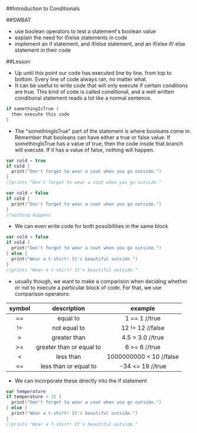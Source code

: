 ##Introduction to Conditionals

##SWBAT
- use boolean operators to test a statement's boolean value
- explain the need for if/else statements in code
- implement an if statement, and if/else statement, and an if/else if/ else statement in their code

##Lesson
- Up until this point our code has executed line by line, from top to bottom. Every line of code always ran, no matter what.
- It can be useful to write code that will only execute if certain conditions are true. This kind of code is called conditional, and a well written conditional statement reads a lot like a normal sentence.
```Swift
if somethingIsTrue {
  then execute this code
}
```
- The "somethingIsTrue" part of the statement is where booleans come in. Remember that booleans can have either a true or false value. If somethingIsTrue has a value of true, then the code inside that branch will execute. If it has a value of false, nothing will happen.
```Swift
var cold = true
if cold {
  print("Don't forget to wear a coat when you go outside.")
}
//prints "Don't forget to wear a coat when you go outside."
```
```Swift
var cold = false
if cold {
  print("Don't forget to wear a coat when you go outside.")
}
//nothing happens
```
- We can even write code for both possibilities in the same block
```Swift
var cold = false
if cold {
  print("Don't forget to wear a coat when you go outside.")
} else {
  print("Wear a t-shirt! It's beautiful outside.")
}
//prints "Wear a t-shirt! It's beautiful outside."
```
- usually though, we want to make a comparison when deciding whether or not to execute a particular block of code. For that, we use comparison operators:

symbol|description|example
:------: | :------: | :-----:
==|equal to|1 == 1   //true
!=|not equal to|12 != 12   //false
>|greater than|4.5 > 3.0   //true
>=|greater than or equal to|6 >= 6   //true
<|less than|1000000000 < 10   //false
<=|less than or equal to|-34 <= 19   //true
- We can incorporate these directly into the if statement
```Swift
var temperature
if temperature < 32 {
  print("Don't forget to wear a coat when you go outside.")
} else {
  print("Wear a t-shirt! It's beautiful outside.")
}
//prints "Wear a t-shirt! It's beautiful outside."
```
